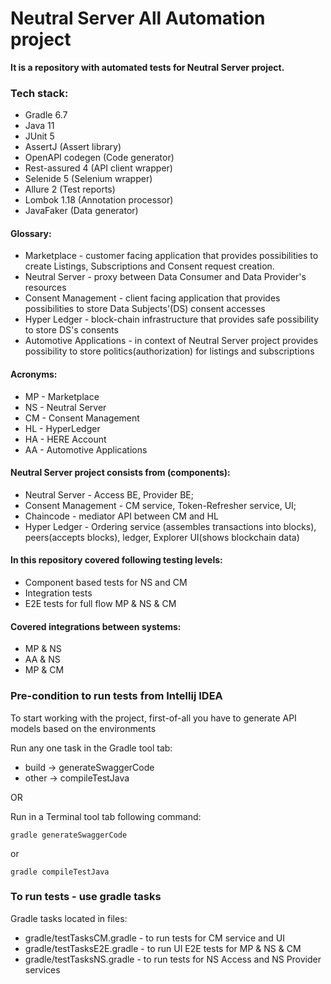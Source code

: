 # Neutral Server All Automation project

**It is a repository with automated tests for Neutral Server project.**

### Tech stack:
- Gradle 6.7
- Java 11
- JUnit 5
- AssertJ (Assert library)
- OpenAPI codegen (Code generator)
- Rest-assured 4 (API client wrapper)
- Selenide 5 (Selenium wrapper)
- Allure 2 (Test reports)
- Lombok 1.18 (Annotation processor)
- JavaFaker (Data generator)

#### Glossary:
- Marketplace - customer facing application that provides possibilities to create Listings, Subscriptions and Consent request creation.
- Neutral Server - proxy between Data Consumer and Data Provider's resources
- Consent Management - client facing application that provides possibilities to store Data Subjects'(DS) consent accesses
- Hyper Ledger - block-chain infrastructure that provides safe possibility to store DS's consents
- Automotive Applications - in context of Neutral Server project provides possibility to store politics(authorization) for listings and subscriptions

#### Acronyms:  
- MP - Marketplace
- NS - Neutral Server
- CM - Consent Management
- HL - HyperLedger
- HA - HERE Account
- AA - Automotive Applications


#### Neutral Server project consists from (components):
- Neutral Server - Access BE, Provider BE;
- Consent Management - CM service, Token-Refresher service, UI;
- Chaincode - mediator API between CM and HL  
- Hyper Ledger - Ordering service (assembles transactions into blocks), peers(accepts blocks), ledger, Explorer UI(shows blockchain data) 

#### In this repository covered following testing levels:
- Component based tests for NS and CM
- Integration tests
- E2E tests for full flow MP & NS & CM

#### Covered integrations between systems:
- MP & NS
- AA & NS
- MP & CM


### Pre-condition to run tests from Intellij IDEA
To start working with the project, first-of-all you have to generate API models based on the environments

Run any one task in the Gradle tool tab:
- build -> generateSwaggerCode
- other -> compileTestJava

OR

Run in a Terminal tool tab following command:

```commandline
gradle generateSwaggerCode
```
or
```commandline
gradle compileTestJava
```

### To run tests - use gradle tasks
Gradle tasks located in files:
- gradle/testTasksCM.gradle - to run tests for CM service and UI
- gradle/testTasksE2E.gradle - to run UI E2E tests for MP & NS & CM
- gradle/testTasksNS.gradle - to run tests for NS Access and NS Provider services
